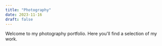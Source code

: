 ```yaml
---
title: "Photography"
date: 2023-11-16
draft: false
---
```


Welcome to my photography portfolio. Here you'll find a selection of my work.
